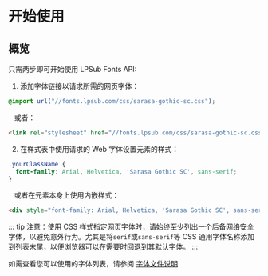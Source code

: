 # 开始使用

## 概览

只需两步即可开始使用 LPSub Fonts API:

1. 添加字体链接以请求所需的网页字体：

```css
@import url("//fonts.lpsub.com/css/sarasa-gothic-sc.css");
```

&nbsp;&nbsp;&nbsp;或者：

```html
<link rel="stylesheet" href="//fonts.lpsub.com/css/sarasa-gothic-sc.css" />
```

2. 在样式表中使用请求的 Web 字体设置元素的样式：

```css
.yourClassName {
  font-family: Arial, Helvetica, 'Sarasa Gothic SC', sans-serif;
}
```

&nbsp;&nbsp;&nbsp;或者在元素本身上使用内嵌样式：

```html
<div style="font-family: Arial, Helvetica, 'Sarasa Gothic SC', sans-serif;">yourText</div>
```

::: tip
注意：使用 CSS 样式指定网页字体时，请始终至少列出一个后备网络安全字体，以避免意外行为。尤其是将`serif`或`sans-serif`等 CSS 通用字体名称添加到列表末尾，以便浏览器可以在需要时回退到其默认字体。
:::

如需查看您可以使用的字体列表，请参阅 [字体文件说明](../explain/Sarasa-Gothic.md)
